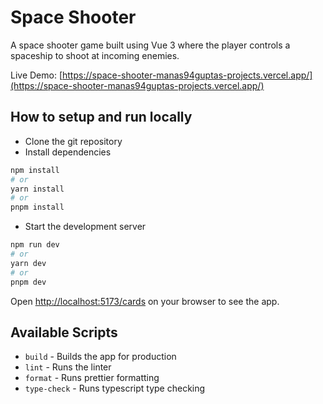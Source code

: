 # Space Shooter

A space shooter game built using Vue 3 where the player controls a spaceship to shoot at incoming enemies.

Live Demo: [https://space-shooter-manas94guptas-projects.vercel.app/](https://space-shooter-manas94guptas-projects.vercel.app/)

## How to setup and run locally

- Clone the git repository
- Install dependencies

```bash
npm install
# or
yarn install
# or
pnpm install
```

- Start the development server

```bash
npm run dev
# or
yarn dev
# or
pnpm dev
```

Open [http://localhost:5173/cards](http://localhost:5173/cards) on your browser to see the app.

## Available Scripts

- `build` - Builds the app for production
- `lint` - Runs the linter
- `format` - Runs prettier formatting
- `type-check` - Runs typescript type checking
